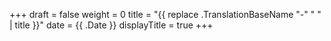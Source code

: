 +++
draft = false
weight = 0
title = "{{ replace .TranslationBaseName "-" " " | title }}"
date = {{ .Date }}
displayTitle = true
+++
